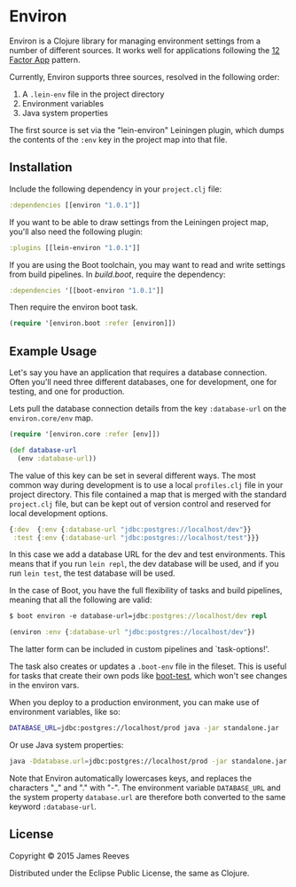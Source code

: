 # Environ

Environ is a Clojure library for managing environment settings from a
number of different sources. It works well for applications following
the [12 Factor App](http://12factor.net/) pattern.

Currently, Environ supports three sources, resolved in the following
order:

1. A `.lein-env` file in the project directory
2. Environment variables
3. Java system properties

The first source is set via the "lein-environ" Leiningen plugin,
which dumps the contents of the `:env` key in the project map into
that file.


## Installation

Include the following dependency in your `project.clj` file:

```clojure
:dependencies [[environ "1.0.1"]]
```

If you want to be able to draw settings from the Leiningen project
map, you'll also need the following plugin:

```clojure
:plugins [[lein-environ "1.0.1"]]
```

If you are using the Boot toolchain, you may want to read and write settings from build pipelines. In *build.boot*, require the dependency:

```clojure
:dependencies '[[boot-environ "1.0.1"]]
```

Then require the environ boot task.

```clojure
(require '[environ.boot :refer [environ]])
```

## Example Usage

Let's say you have an application that requires a database connection.
Often you'll need three different databases, one for development, one
for testing, and one for production.

Lets pull the database connection details from the key `:database-url`
on the `environ.core/env` map.

```clojure
(require '[environ.core :refer [env]])

(def database-url
  (env :database-url))
```

The value of this key can be set in several different ways. The most
common way during development is to use a local `profiles.clj` file in
your project directory. This file contained a map that is merged with
the standard `project.clj` file, but can be kept out of version
control and reserved for local development options.

```clojure
{:dev  {:env {:database-url "jdbc:postgres://localhost/dev"}}
 :test {:env {:database-url "jdbc:postgres://localhost/test"}}}
```

In this case we add a database URL for the dev and test environments.
This means that if you run `lein repl`, the dev database will be used,
and if you run `lein test`, the test database will be used.

In the case of Boot, you have the full flexibility of tasks and build pipelines,
meaning that all the following are valid:

```clojure
$ boot environ -e database-url=jdbc:postgres://localhost/dev repl
```

```clojure
(environ :env {:database-url "jdbc:postgres://localhost/dev"})
```

The latter form can be included in custom pipelines and `task-options!'.

The task also creates or updates a `.boot-env` file in the fileset.
This is useful for tasks that create their own pods like 
[boot-test](https://github.com/adzerk-oss/boot-test), which won't
see changes in the environ vars.

When you deploy to a production environment, you can make use of
environment variables, like so:

```bash
DATABASE_URL=jdbc:postgres://localhost/prod java -jar standalone.jar
```

Or use Java system properties:

```bash
java -Ddatabase.url=jdbc:postgres://localhost/prod -jar standalone.jar
```

Note that Environ automatically lowercases keys, and replaces the
characters "_" and "." with "-". The environment variable
`DATABASE_URL` and the system property `database.url` are therefore
both converted to the same keyword `:database-url`.


## License

Copyright © 2015 James Reeves

Distributed under the Eclipse Public License, the same as Clojure.
